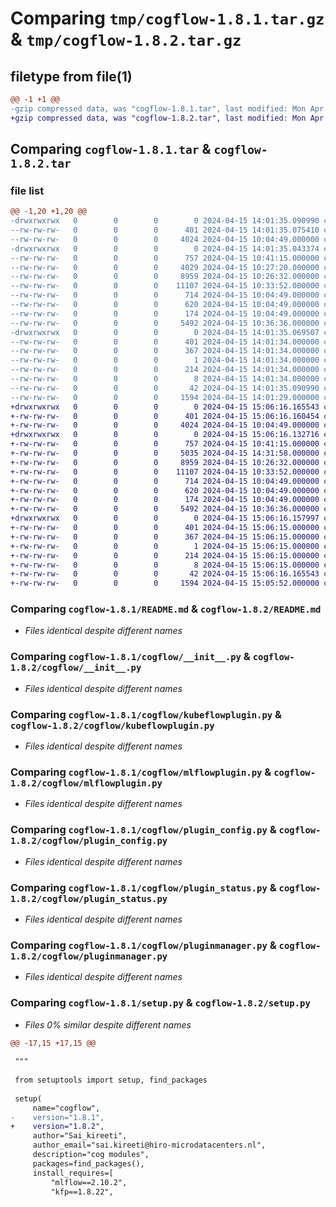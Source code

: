 # Comparing `tmp/cogflow-1.8.1.tar.gz` & `tmp/cogflow-1.8.2.tar.gz`

## filetype from file(1)

```diff
@@ -1 +1 @@
-gzip compressed data, was "cogflow-1.8.1.tar", last modified: Mon Apr 15 14:01:35 2024, max compression
+gzip compressed data, was "cogflow-1.8.2.tar", last modified: Mon Apr 15 15:06:16 2024, max compression
```

## Comparing `cogflow-1.8.1.tar` & `cogflow-1.8.2.tar`

### file list

```diff
@@ -1,20 +1,20 @@
-drwxrwxrwx   0        0        0        0 2024-04-15 14:01:35.090990 cogflow-1.8.1/
--rw-rw-rw-   0        0        0      401 2024-04-15 14:01:35.075410 cogflow-1.8.1/PKG-INFO
--rw-rw-rw-   0        0        0     4024 2024-04-15 10:04:49.000000 cogflow-1.8.1/README.md
-drwxrwxrwx   0        0        0        0 2024-04-15 14:01:35.043374 cogflow-1.8.1/cogflow/
--rw-rw-rw-   0        0        0      757 2024-04-15 10:41:15.000000 cogflow-1.8.1/cogflow/__init__.py
--rw-rw-rw-   0        0        0     4029 2024-04-15 10:27:20.000000 cogflow-1.8.1/cogflow/dataset_plugin.py
--rw-rw-rw-   0        0        0     8959 2024-04-15 10:26:32.000000 cogflow-1.8.1/cogflow/kubeflowplugin.py
--rw-rw-rw-   0        0        0    11107 2024-04-15 10:33:52.000000 cogflow-1.8.1/cogflow/mlflowplugin.py
--rw-rw-rw-   0        0        0      714 2024-04-15 10:04:49.000000 cogflow-1.8.1/cogflow/plugin_config.py
--rw-rw-rw-   0        0        0      620 2024-04-15 10:04:49.000000 cogflow-1.8.1/cogflow/plugin_status.py
--rw-rw-rw-   0        0        0      174 2024-04-15 10:04:49.000000 cogflow-1.8.1/cogflow/pluginerrors.py
--rw-rw-rw-   0        0        0     5492 2024-04-15 10:36:36.000000 cogflow-1.8.1/cogflow/pluginmanager.py
-drwxrwxrwx   0        0        0        0 2024-04-15 14:01:35.069507 cogflow-1.8.1/cogflow.egg-info/
--rw-rw-rw-   0        0        0      401 2024-04-15 14:01:34.000000 cogflow-1.8.1/cogflow.egg-info/PKG-INFO
--rw-rw-rw-   0        0        0      367 2024-04-15 14:01:34.000000 cogflow-1.8.1/cogflow.egg-info/SOURCES.txt
--rw-rw-rw-   0        0        0        1 2024-04-15 14:01:34.000000 cogflow-1.8.1/cogflow.egg-info/dependency_links.txt
--rw-rw-rw-   0        0        0      214 2024-04-15 14:01:34.000000 cogflow-1.8.1/cogflow.egg-info/requires.txt
--rw-rw-rw-   0        0        0        8 2024-04-15 14:01:34.000000 cogflow-1.8.1/cogflow.egg-info/top_level.txt
--rw-rw-rw-   0        0        0       42 2024-04-15 14:01:35.090990 cogflow-1.8.1/setup.cfg
--rw-rw-rw-   0        0        0     1594 2024-04-15 14:01:29.000000 cogflow-1.8.1/setup.py
+drwxrwxrwx   0        0        0        0 2024-04-15 15:06:16.165543 cogflow-1.8.2/
+-rw-rw-rw-   0        0        0      401 2024-04-15 15:06:16.160454 cogflow-1.8.2/PKG-INFO
+-rw-rw-rw-   0        0        0     4024 2024-04-15 10:04:49.000000 cogflow-1.8.2/README.md
+drwxrwxrwx   0        0        0        0 2024-04-15 15:06:16.132716 cogflow-1.8.2/cogflow/
+-rw-rw-rw-   0        0        0      757 2024-04-15 10:41:15.000000 cogflow-1.8.2/cogflow/__init__.py
+-rw-rw-rw-   0        0        0     5035 2024-04-15 14:31:58.000000 cogflow-1.8.2/cogflow/dataset_plugin.py
+-rw-rw-rw-   0        0        0     8959 2024-04-15 10:26:32.000000 cogflow-1.8.2/cogflow/kubeflowplugin.py
+-rw-rw-rw-   0        0        0    11107 2024-04-15 10:33:52.000000 cogflow-1.8.2/cogflow/mlflowplugin.py
+-rw-rw-rw-   0        0        0      714 2024-04-15 10:04:49.000000 cogflow-1.8.2/cogflow/plugin_config.py
+-rw-rw-rw-   0        0        0      620 2024-04-15 10:04:49.000000 cogflow-1.8.2/cogflow/plugin_status.py
+-rw-rw-rw-   0        0        0      174 2024-04-15 10:04:49.000000 cogflow-1.8.2/cogflow/pluginerrors.py
+-rw-rw-rw-   0        0        0     5492 2024-04-15 10:36:36.000000 cogflow-1.8.2/cogflow/pluginmanager.py
+drwxrwxrwx   0        0        0        0 2024-04-15 15:06:16.157997 cogflow-1.8.2/cogflow.egg-info/
+-rw-rw-rw-   0        0        0      401 2024-04-15 15:06:15.000000 cogflow-1.8.2/cogflow.egg-info/PKG-INFO
+-rw-rw-rw-   0        0        0      367 2024-04-15 15:06:15.000000 cogflow-1.8.2/cogflow.egg-info/SOURCES.txt
+-rw-rw-rw-   0        0        0        1 2024-04-15 15:06:15.000000 cogflow-1.8.2/cogflow.egg-info/dependency_links.txt
+-rw-rw-rw-   0        0        0      214 2024-04-15 15:06:15.000000 cogflow-1.8.2/cogflow.egg-info/requires.txt
+-rw-rw-rw-   0        0        0        8 2024-04-15 15:06:15.000000 cogflow-1.8.2/cogflow.egg-info/top_level.txt
+-rw-rw-rw-   0        0        0       42 2024-04-15 15:06:16.165543 cogflow-1.8.2/setup.cfg
+-rw-rw-rw-   0        0        0     1594 2024-04-15 15:05:52.000000 cogflow-1.8.2/setup.py
```

### Comparing `cogflow-1.8.1/README.md` & `cogflow-1.8.2/README.md`

 * *Files identical despite different names*

### Comparing `cogflow-1.8.1/cogflow/__init__.py` & `cogflow-1.8.2/cogflow/__init__.py`

 * *Files identical despite different names*

### Comparing `cogflow-1.8.1/cogflow/kubeflowplugin.py` & `cogflow-1.8.2/cogflow/kubeflowplugin.py`

 * *Files identical despite different names*

### Comparing `cogflow-1.8.1/cogflow/mlflowplugin.py` & `cogflow-1.8.2/cogflow/mlflowplugin.py`

 * *Files identical despite different names*

### Comparing `cogflow-1.8.1/cogflow/plugin_config.py` & `cogflow-1.8.2/cogflow/plugin_config.py`

 * *Files identical despite different names*

### Comparing `cogflow-1.8.1/cogflow/plugin_status.py` & `cogflow-1.8.2/cogflow/plugin_status.py`

 * *Files identical despite different names*

### Comparing `cogflow-1.8.1/cogflow/pluginmanager.py` & `cogflow-1.8.2/cogflow/pluginmanager.py`

 * *Files identical despite different names*

### Comparing `cogflow-1.8.1/setup.py` & `cogflow-1.8.2/setup.py`

 * *Files 0% similar despite different names*

```diff
@@ -17,15 +17,15 @@
 
 """
 
 from setuptools import setup, find_packages
 
 setup(
     name="cogflow",
-    version="1.8.1",
+    version="1.8.2",
     author="Sai_kireeti",
     author_email="sai.kireeti@hiro-microdatacenters.nl",
     description="cog modules",
     packages=find_packages(),
     install_requires=[
         "mlflow==2.10.2",
         "kfp==1.8.22",
```

